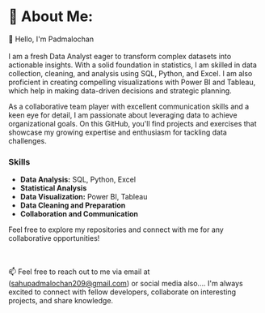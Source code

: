 # 💫 About Me:
👋 Hello, I'm Padmalochan<br><br>
I am a fresh Data Analyst eager to transform complex datasets into actionable insights. With a solid foundation in statistics, I am skilled in data collection, cleaning, and analysis using SQL, Python, and Excel. I am also proficient in creating compelling visualizations with Power BI and Tableau, which help in making data-driven decisions and strategic planning.

As a collaborative team player with excellent communication skills and a keen eye for detail, I am passionate about leveraging data to achieve organizational goals. On this GitHub, you'll find projects and exercises that showcase my growing expertise and enthusiasm for tackling data challenges.

### Skills
- **Data Analysis:** SQL, Python, Excel
- **Statistical Analysis**
- **Data Visualization:** Power BI, Tableau
- **Data Cleaning and Preparation**
- **Collaboration and Communication**

Feel free to explore my repositories and connect with me for any collaborative opportunities!


<br><br>📫 Feel free to reach out to me via email at (sahupadmalochan209@gmail.com)  or social media also.... I'm always excited to connect with fellow developers, collaborate on interesting projects, and share knowledge.



              



<!-- Proudly created with GPRM ( https://gprm.itsvg.in ) -->
